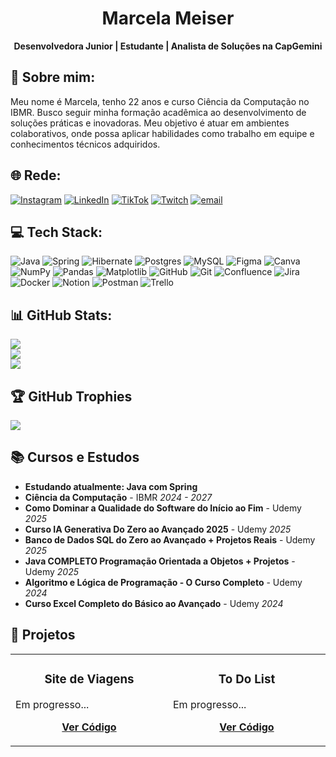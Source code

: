 <div align="center">
  <h1>Marcela Meiser</h1>
  <p><b>Desenvolvedora Junior | Estudante | Analista de Soluções na CapGemini</b></p>
</div>

## 💫 Sobre mim:
Meu nome é Marcela, tenho 22 anos e curso Ciência da Computação no IBMR. Busco seguir minha formação acadêmica ao desenvolvimento de soluções práticas e inovadoras. Meu objetivo é atuar em ambientes colaborativos, onde possa aplicar habilidades como trabalho em equipe e conhecimentos técnicos adquiridos.

## 🌐 Rede:
[![Instagram](https://img.shields.io/badge/Instagram-%23E4405F.svg?logo=Instagram&logoColor=white)](https://instagram.com/_meiser) [![LinkedIn](https://img.shields.io/badge/LinkedIn-%230077B5.svg?logo=linkedin&logoColor=white)](https://linkedin.com/in/marcelameiser) [![TikTok](https://img.shields.io/badge/TikTok-%23000000.svg?logo=TikTok&logoColor=white)](https://tiktok.com/@_meiser) [![Twitch](https://img.shields.io/badge/Twitch-%239146FF.svg?logo=Twitch&logoColor=white)](https://twitch.tv/meiserrr) [![email](https://img.shields.io/badge/Email-D14836?logo=gmail&logoColor=white)](mailto:marcela.meiser@gmail.com) 

## 💻 Tech Stack:
![Java](https://img.shields.io/badge/java-%23ED8B00.svg?style=for-the-badge&logo=openjdk&logoColor=white) ![Spring](https://img.shields.io/badge/spring-%236DB33F.svg?style=for-the-badge&logo=spring&logoColor=white) ![Hibernate](https://img.shields.io/badge/Hibernate-59666C?style=for-the-badge&logo=Hibernate&logoColor=white) ![Postgres](https://img.shields.io/badge/postgres-%23316192.svg?style=for-the-badge&logo=postgresql&logoColor=white) ![MySQL](https://img.shields.io/badge/mysql-4479A1.svg?style=for-the-badge&logo=mysql&logoColor=white) ![Figma](https://img.shields.io/badge/figma-%23F24E1E.svg?style=for-the-badge&logo=figma&logoColor=white) ![Canva](https://img.shields.io/badge/Canva-%2300C4CC.svg?style=for-the-badge&logo=Canva&logoColor=white) ![NumPy](https://img.shields.io/badge/numpy-%23013243.svg?style=for-the-badge&logo=numpy&logoColor=white) ![Pandas](https://img.shields.io/badge/pandas-%23150458.svg?style=for-the-badge&logo=pandas&logoColor=white) ![Matplotlib](https://img.shields.io/badge/Matplotlib-%23ffffff.svg?style=for-the-badge&logo=Matplotlib&logoColor=black) ![GitHub](https://img.shields.io/badge/github-%23121011.svg?style=for-the-badge&logo=github&logoColor=white) ![Git](https://img.shields.io/badge/git-%23F05033.svg?style=for-the-badge&logo=git&logoColor=white) ![Confluence](https://img.shields.io/badge/confluence-%23172BF4.svg?style=for-the-badge&logo=confluence&logoColor=white) ![Jira](https://img.shields.io/badge/jira-%230A0FFF.svg?style=for-the-badge&logo=jira&logoColor=white) ![Docker](https://img.shields.io/badge/docker-%230db7ed.svg?style=for-the-badge&logo=docker&logoColor=white) ![Notion](https://img.shields.io/badge/Notion-%23000000.svg?style=for-the-badge&logo=notion&logoColor=white) ![Postman](https://img.shields.io/badge/Postman-FF6C37?style=for-the-badge&logo=postman&logoColor=white) ![Trello](https://img.shields.io/badge/Trello-%23026AA7.svg?style=for-the-badge&logo=Trello&logoColor=white)
## 📊 GitHub Stats:
![](https://github-readme-stats.vercel.app/api?username=MarcelaMeiser&theme=dark&hide_border=false&include_all_commits=false&count_private=false)<br/>
![](https://nirzak-streak-stats.vercel.app/?user=MarcelaMeiser&theme=dark&hide_border=false)<br/>
![](https://github-readme-stats.vercel.app/api/top-langs/?username=MarcelaMeiser&theme=dark&hide_border=false&include_all_commits=false&count_private=false&layout=compact)

## 🏆 GitHub Trophies
![](https://github-profile-trophy.vercel.app/?username=MarcelaMeiser&theme=dark&no-frame=false&no-bg=true&margin-w=4)

## 📚 Cursos e Estudos
<ul>
  <li><b>Estudando atualmente: Java com Spring</b></li>
  <li><b>Ciência da Computação</b> - IBMR <i>2024 - 2027</i></li>
  <li><b>Como Dominar a Qualidade do Software do Início ao Fim</b> - Udemy <i>2025</i></li>
  <li><b>Curso IA Generativa Do Zero ao Avançado 2025</b> - Udemy <i>2025</i></li>
  <li><b>Banco de Dados SQL do Zero ao Avançado + Projetos Reais</b> - Udemy <i>2025</i></li>
  <li><b>Java COMPLETO Programação Orientada a Objetos + Projetos</b> - Udemy <i>2025</i></li>
  <li><b>Algoritmo e Lógica de Programação - O Curso Completo</b> - Udemy <i>2024</i></li>
  <li><b>Curso Excel Completo do Básico ao Avançado</b> - Udemy <i>2024</i></li>
</ul>

## 🚀 Projetos
<table width="100%">
  <tr>
    <td width="30%">
      <h3 align="center">Site de Viagens</h3>
        <p>
          Em progresso...
        </p>
        <p align="center">
          <a href="https://github.com/MarcelaMeiser?tab=repositories" title="Repositório">
            <b>Ver Código</b>
          </a>
        </p>
      </p>
    </td>
    <td width="30%">
      <h3 align="center">To Do List</h3>
        <p>
          Em progresso...
        </p>
        <p align="center">
          <a href="https://github.com/MarcelaMeiser?tab=repositories" title="Repositório">
            <b>Ver Código</b>
          </a>
        </p>
      </p>
    </td>
  </tr>
</table>

